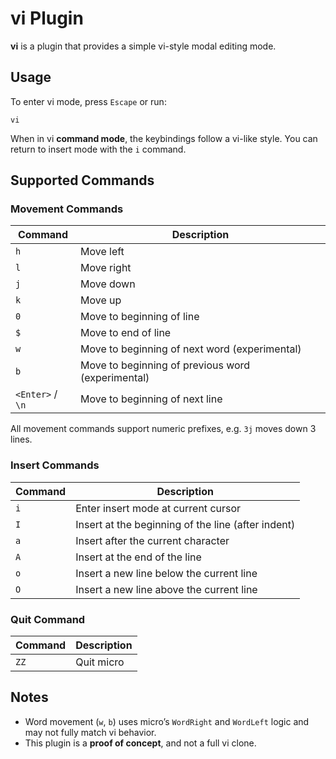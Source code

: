 # vi Plugin

**vi** is a plugin that provides a simple vi-style modal editing mode.

## Usage

To enter vi mode, press `Escape` or run:

```
vi
```

When in vi **command mode**, the keybindings follow a vi-like style.
You can return to insert mode with the `i` command.

## Supported Commands

### Movement Commands

| Command          | Description                                       |
| ---------------- | ------------------------------------------------- |
| `h`              | Move left                                         |
| `l`              | Move right                                        |
| `j`              | Move down                                         |
| `k`              | Move up                                           |
| `0`              | Move to beginning of line                         |
| `$`              | Move to end of line                               |
| `w`              | Move to beginning of next word (experimental)     |
| `b`              | Move to beginning of previous word (experimental) |
| `<Enter>` / `\n` | Move to beginning of next line                    |

All movement commands support numeric prefixes, e.g. `3j` moves down 3 lines.

### Insert Commands

| Command | Description                                        |
| ------- | -------------------------------------------------- |
| `i`     | Enter insert mode at current cursor                |
| `I`     | Insert at the beginning of the line (after indent) |
| `a`     | Insert after the current character                 |
| `A`     | Insert at the end of the line                      |
| `o`     | Insert a new line below the current line           |
| `O`     | Insert a new line above the current line           |

### Quit Command

| Command | Description |
| ------- | ----------- |
| `ZZ`    | Quit micro  |

## Notes

- Word movement (`w`, `b`) uses micro’s `WordRight` and `WordLeft` logic and
  may not fully match vi behavior.
- This plugin is a **proof of concept**, and not a full vi clone.
